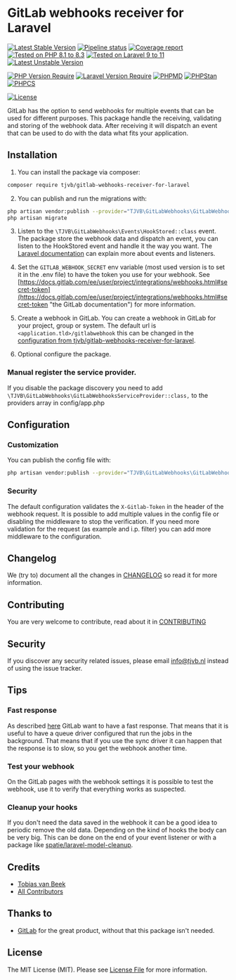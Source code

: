 # GitLab webhooks receiver for Laravel

[![Latest Stable Version](https://poser.pugx.org/tjvb/gitlab-webhooks-receiver-for-laravel/v)](https://packagist.org/packages/tjvb/gitlab-webhooks-receiver-for-laravel)
[![Pipeline status](https://gitlab.com/tjvb/gitlab-webhooks-receiver-for-laravel/badges/master/pipeline.svg)](https://gitlab.com/tjvb/gitlab-webhooks-receiver-for-laravel/-/pipelines?page=1&scope=all&ref=master)
[![Coverage report](https://gitlab.com/tjvb/gitlab-webhooks-receiver-for-laravel/badges/master/coverage.svg)](https://gitlab.com/tjvb/gitlab-webhooks-receiver-for-laravel/-/pipelines?page=1&scope=all&ref=master)
[![Tested on PHP 8.1 to 8.3](https://img.shields.io/badge/Tested%20on-PHP%208.1%20|%208.2%20|%208.3-brightgreen.svg?maxAge=2419200)](https://gitlab.com/tjvb/gitlab-webhooks-receiver-for-laravel/-/pipelines?page=1&scope=all&ref=master)
[![Tested on Laravel 9 to 11](https://img.shields.io/badge/Tested%20on-Laravel%209%20|%2010%20|%2011-brightgreen.svg?maxAge=2419200)](https://gitlab.com/tjvb/gitlab-webhooks-receiver-for-laravel/-/pipelines?page=1&scope=all&ref=master)
[![Latest Unstable Version](https://poser.pugx.org/tjvb/gitlab-webhooks-receiver-for-laravel/v/unstable)](https://packagist.org/packages/tjvb/gitlab-webhooks-receiver-for-laravel)


[![PHP Version Require](https://poser.pugx.org/tjvb/gitlab-webhooks-receiver-for-laravel/require/php)](https://packagist.org/packages/tjvb/gitlab-webhooks-receiver-for-laravel)
[![Laravel Version Require](https://poser.pugx.org/tjvb/gitlab-webhooks-receiver-for-laravel/require/laravel/framework)](https://packagist.org/packages/tjvb/gitlab-webhooks-receiver-for-laravel)
[![PHPMD](https://img.shields.io/badge/PHPMD-checked-brightgreen.svg)](https://gitlab.com/tjvb/gitlab-webhooks-receiver-for-laravel/-/blob/master/phpmd.xml.dist)
[![PHPStan](https://img.shields.io/badge/PHPStan-checked-brightgreen.svg)](https://gitlab.com/tjvb/gitlab-webhooks-receiver-for-laravel/-/blob/master/phpstan.neon.dist)
[![PHPCS](https://img.shields.io/badge/PHPCS-PSR12-brightgreen.svg)](https://gitlab.com/tjvb/gitlab-webhooks-receiver-for-laravel/-/blob/master/phpcs.xml.dist)

[![License](https://poser.pugx.org/tjvb/gitlab-webhooks-receiver-for-laravel/license)](https://packagist.org/packages/tjvb/gitlab-webhooks-receiver-for-laravel)


GitLab has the option to send webhooks for multiple events that can be used for different purposes. This package handle the receiving, validating and storing of the webhook data. After receiving it will dispatch an event that can be used to do with the data what fits your application.

## Installation

1. You can install the package via composer:
```bash
composer require tjvb/gitlab-webhooks-receiver-for-laravel
```

2. You can publish and run the migrations with:

```bash
php artisan vendor:publish --provider="TJVB\GitLabWebhooks\GitLabWebhooksServiceProvider" --tag="migrations"
php artisan migrate
```

3. Listen to the `\TJVB\GitLabWebhooks\Events\HookStored::class` event.
   The package store the webhook data and dispatch an event, you can listen to the HookStored event and handle it the way you want. The [Laravel documentation](https://laravel.com/docs/8.x/events) can explain more about events and listeners.
   
4. Set the `GITLAB_WEBHOOK_SECRET` env variable (most used version is to set it in the .env file) to have the token you use for your webhook. See [https://docs.gitlab.com/ee/user/project/integrations/webhooks.html#secret-token](https://docs.gitlab.com/ee/user/project/integrations/webhooks.html#secret-token "the GitLab documentation") for more information.

5. Create a webhook in GitLab.
   You can create a webhook in GitLab for your project, group or system. The default url is `<application.tld>/gitlabwebhook` this can be changed in the [configuration from tjvb/gitlab-webhooks-receiver-for-laravel](https://gitlab.com/tjvb/gitlab-webhooks-receiver-for-laravel#configuration).
   
6. Optional configure the package.

### Manual register the service provider.
If you disable the package discovery you need to add `\TJVB\GitLabWebhooks\GitLabWebhooksServiceProvider::class,` to the providers array in config/app.php


## Configuration

### Customization
You can publish the config file with:
```bash
php artisan vendor:publish --provider="TJVB\GitLabWebhooks\GitLabWebhooksServiceProvider" --tag="config"
```

### Security
The default configuration validates the `X-Gitlab-Token` in the header of the webhook request. It is possible to add multiple values in the config file or disabling the middleware to stop the verification. If you need more validation for the request (as example and i.p. filter) you can add more middleware to the configuration.


## Changelog
We (try to) document all the changes in [CHANGELOG](CHANGELOG.md) so read it for more information.

## Contributing
You are very welcome to contribute, read about it in [CONTRIBUTING](CONTRIBUTING.md)

## Security
If you discover any security related issues, please email info@tjvb.nl instead of using the issue tracker.

## Tips

### Fast response
As described [here](https://docs.gitlab.com/ee/user/project/integrations/webhooks.html#webhook-endpoint-tips) GitLab want to have a fast response. That means that it is useful to have a queue driver configured that run the jobs in the background. That means that if you use the sync driver it can happen that the response is to slow, so you get the webhook another time.

### Test your webhook
On the GitLab pages with the webhook settings it is possible to test the webhook, use it to verify that everything works as suspected.

### Cleanup your hooks
If you don't need the data saved in the webhook it can be a good idea to periodic remove the old data. Depending on the kind of hooks the body can be very big. This can be done on the end of your event listener or with a package like [spatie/laravel-model-cleanup](https://github.com/spatie/laravel-model-cleanup).

## Credits

- [Tobias van Beek](https://tjvb.nl/about)
- [All Contributors](https://gitlab.com/tjvb/gitlab-webhooks-receiver-for-laravel/-/graphs/master)

## Thanks to
- [GitLab](https://gitlab.com) for the great product, without that this package isn't needed.

## License
The MIT License (MIT). Please see [License File](LICENSE.md) for more information.

